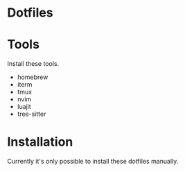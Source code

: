 # Dotfiles


# Tools
Install these tools.
* homebrew
* iterm
* tmux
* nvim
* luajit
* tree-sitter


# Installation
Currently it's only possible to install these dotfiles manually.
